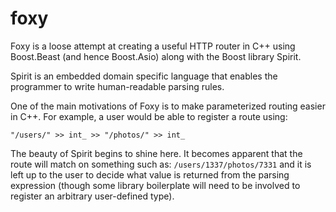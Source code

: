 # foxy

Foxy is a loose attempt at creating a useful HTTP router in C++
using Boost.Beast (and hence Boost.Asio) along with the Boost
library Spirit.

Spirit is an embedded domain specific language that enables the
programmer to write human-readable parsing rules.

One of the main motivations of Foxy is to make parameterized routing
easier in C++. For example, a user would be able to register a route
using:

```
"/users/" >> int_ >> "/photos/" >> int_
```

The beauty of Spirit begins to shine here. It becomes apparent that the
route will match on something such as: `/users/1337/photos/7331` and it is
left up to the user to decide what value is returned from the parsing expression
(though some library boilerplate will need to be involved to register an
arbitrary user-defined type).
